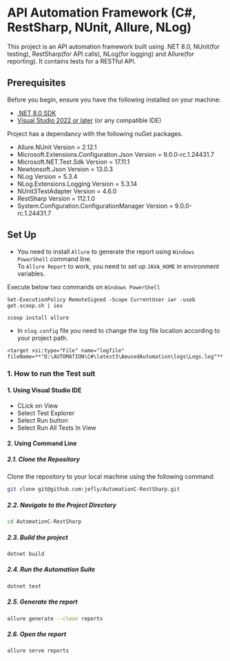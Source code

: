 # API Automation Framework (C#, RestSharp, NUnit, Allure, NLog)

This project is an API automation framework built using .NET 8.0, NUnit(for testing), RestSharp(for API calls), NLog(for logging) and Allure(for reporting). It contains tests for a RESTful API.

## Prerequisites

Before you begin, ensure you have the following installed on your machine:

- [.NET 8.0 SDK](https://dotnet.microsoft.com/download/dotnet/8.0)
- [Visual Studio 2022 or later](https://visualstudio.microsoft.com/vs/) (or any compatible IDE)

Project has a dependancy with the following nuGet packages.

* Allure.NUnit Version = 2.12.1 <br/>
* Microsoft.Extensions.Configuration.Json Version = 9.0.0-rc.1.24431.7<br/>
* Microsoft.NET.Test.Sdk Version = 17.11.1 <br/>
* Newtonsoft.Json Version = 13.0.3 <br/>
* NLog Version = 5.3.4 <br/>
* NLog.Extensions.Logging Version = 5.3.14 <br/>
* NUnit3TestAdapter Version = 4.6.0 <br/>
* RestSharp Version = 112.1.0 <br/>
* System.Configuration.ConfigurationManager Version = 9.0.0-rc.1.24431.7

## Set Up

* You need to install ```Allure``` to generate the report using ```Windows PowerShell``` command line. <br/>
To ```Allure Report``` to work, you need to set up ```JAVA_HOME``` in environment variables.

Execute below two commands on ```Windows PowerShell```
```
Set-ExecutionPolicy RemoteSigned -Scope CurrentUser iwr -useb get.scoop.sh | iex
```
```
scoop install allure
```
* In ```nlog.config``` file you need to change the log file location according to your project path.
```
<target xsi:type="File" name="logfile" fileName=**"D:\AUTOMATION\C#\latest3\AmusedAutomation\logs\Logs.log"**
```

### 1. How to run the Test suit

#### 1. Using Visual Studio IDE
- CLick on View
- Select Test Explorer
- Select Run button
- Select Run All Tests In View

#### 2. Using Command Line

##### 2.1. Clone the Repository

Clone the repository to your local machine using the following command:

```bash
git clone git@github.com:jefly/AutomationC-RestSharp.git
```

##### 2.2. Navigate to the Project Directory
```bash
cd AutomationC-RestSharp
```

##### 2.3. Build the project 
```bash
dotnet build
```

##### 2.4. Run the Automation Suite 
```bash
dotnet test
```

##### 2.5. Generate the report 
```bash
allure generate --clean reports
```

##### 2.6. Open the report 
```bash
allure serve reports
```
